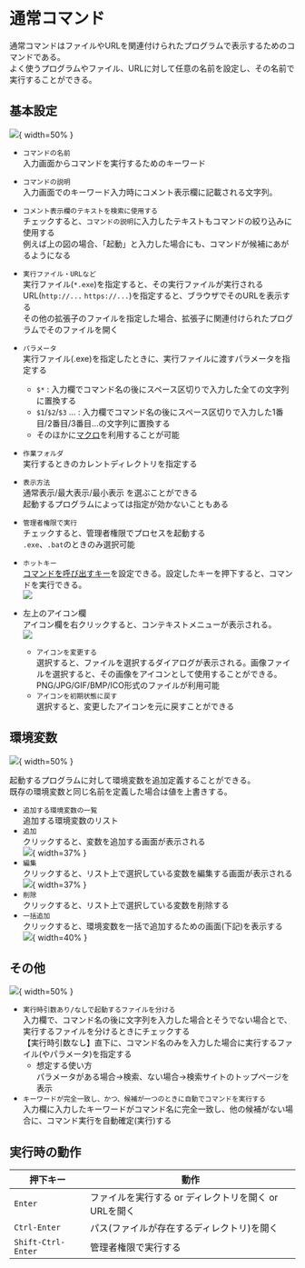 # 通常コマンド

通常コマンドはファイルやURLを関連付けられたプログラムで表示するためのコマンドである。  
よく使うプログラムやファイル、URLに対して任意の名前を設定し、その名前で実行することができる。

## 基本設定

![](../image/edit.png){ width=50% }

- `コマンドの名前`  
入力画面からコマンドを実行するためのキーワード
- `コマンドの説明`  
入力画面でのキーワード入力時にコメント表示欄に記載される文字列。
- `コメント表示欄のテキストを検索に使用する`  
チェックすると、`コマンドの説明`に入力したテキストもコマンドの絞り込みに使用する  
例えば上の図の場合、「起動」と入力した場合にも、コマンドが候補にあがるようになる
- `実行ファイル・URLなど`  
実行ファイル(`*.exe`)を指定すると、その実行ファイルが実行される  
URL(`http://...` `https://...`)を指定すると、ブラウザでそのURLを表示する  
その他の拡張子のファイルを指定した場合、拡張子に関連付けられたプログラムでそのファイルを開く
- `パラメータ`  
実行ファイル(.exe)を指定したときに、実行ファイルに渡すパラメータを指定する
  - `$*` : 入力欄でコマンド名の後にスペース区切りで入力した全ての文字列に置換する
  - `$1`/`$2`/`$3` ... : 入力欄でコマンド名の後にスペース区切りで入力した1番目/2番目/3番目...の文字列に置換する
  - そのほかに[マクロ](#マクロ機能)を利用することが可能

- `作業フォルダ`  
実行するときのカレントディレクトリを指定する
- `表示方法`  
通常表示/最大表示/最小表示 を選ぶことができる  
起動するプログラムによっては指定が効かないこともある
- `管理者権限で実行`  
チェックすると、管理者権限でプロセスを起動する  
`.exe`、`.bat`のときのみ選択可能
- `ホットキー`  
[コマンドを呼び出すキー](#キー割り当て)を設定できる。設定したキーを押下すると、コマンドを実行できる。  
![](../image/hotkeyForCommand.png)

- 左上のアイコン欄  
アイコン欄を右クリックすると、コンテキストメニューが表示される。  
![](../image/websearchcommand-contextmenu.png)
  - `アイコンを変更する`  
選択すると、ファイルを選択するダイアログが表示される。画像ファイルを選択すると、その画像をアイコンとして使用することができる。  
PNG/JPG/GIF/BMP/ICO形式のファイルが利用可能
  - `アイコンを初期状態に戻す`  
選択すると、変更したアイコンを元に戻すことができる

## 環境変数

![](../image/shellexec-envlist.png){ width=50% }

起動するプログラムに対して環境変数を追加定義することができる。  
既存の環境変数と同じ名前を定義した場合は値を上書きする。

- `追加する環境変数の一覧`    
追加する環境変数のリスト
- `追加`  
クリックすると、変数を追加する画面が表示される  
![](../image/shellexec-envadd.png){ width=37% }
- `編集`  
クリックすると、リスト上で選択している変数を編集する画面が表示される  
![](../image/shellexec-envedit.png){ width=37% }
- `削除`  
クリックすると、リスト上で選択している変数を削除する
- `一括追加`  
クリックすると、環境変数を一括で追加するための画面(下記)を表示する  
![](../image/shellexec-envbulkadd.png){ width=40% }

## その他

![](../image/edit-detail.png){ width=50% }

- `実行時引数あり/なしで起動するファイルを分ける`  
入力欄で、コマンド名の後に文字列を入力した場合とそうでない場合とで、実行するファイルを分けるときにチェックする  
【実行時引数なし】直下に、コマンド名のみを入力した場合に実行するファイル(やパラメータ)を指定する
  - 想定する使い方  
パラメータがある場合→検索、ない場合→検索サイトのトップページを表示
- `キーワードが完全一致し、かつ、候補が一つのときに自動でコマンドを実行する`  
入力欄に入力したキーワードがコマンド名に完全一致し、他の候補がない場合に、コマンド実行を自動確定(実行)する

## 実行時の動作

|押下キー|動作|
|--|--|
|`Enter`|ファイルを実行する or ディレクトリを開く or URLを開く|
|`Ctrl-Enter`|パス(ファイルが存在するディレクトリ)を開く|
|`Shift-Ctrl-Enter`|管理者権限で実行する|

